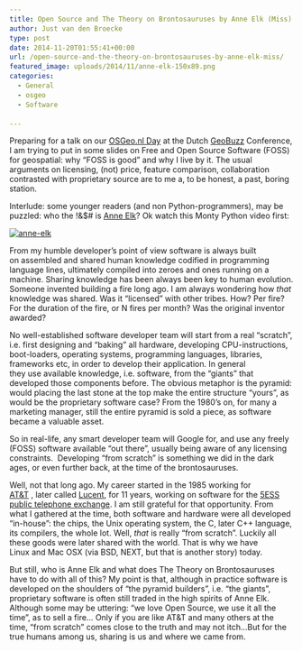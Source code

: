 ```yaml
---
title: Open Source and The Theory on Brontosauruses by Anne Elk (Miss)
author: Just van den Broecke
type: post
date: 2014-11-20T01:55:41+00:00
url: /open-source-and-the-theory-on-brontosauruses-by-anne-elk-miss/
featured_image: uploads/2014/11/anne-elk-150x89.png
categories:
  - General
  - osgeo
  - Software

---
```

Preparing for a talk on our <a href="http://osgeo.nl/osgeo-nl-dag-2014/" target="_blank">OSGeo.nl Day</a> at the Dutch <a href="http://geobuzz.nl/" target="_blank">GeoBuzz</a> Conference, I am trying to put in some slides on Free and Open Source Software (FOSS) for geospatial: why &#8220;FOSS is good&#8221; and why I live by it. The usual arguments on licensing, (not) price, feature comparison, collaboration contrasted with proprietary source are to me a, to be honest, a past, boring station.

Interlude: some younger readers (and non Python-programmers), may be puzzled: who the !&$# is <a href="http://en.wikipedia.org/wiki/Anne_Elk's_Theory_on_Brontosauruses" target="_blank">Anne Elk</a>? Ok watch this Monty Python video first:

<a title="Monty Python - Anne Elk Video" href="https://www.youtube.com/watch?v=cAYDiPizDIs" target="_blank"><img loading="lazy" class="alignnone size-medium wp-image-460" src="uploads/2014/11/anne-elk-300x179.png" alt="anne-elk" width="300" height="179" srcset="https://justobjects.nl/wp-content/uploads/2014/11/anne-elk-300x179.png 300w, https://justobjects.nl/wp-content/uploads/2014/11/anne-elk-250x150.png 250w, https://justobjects.nl/wp-content/uploads/2014/11/anne-elk-150x89.png 150w, https://justobjects.nl/wp-content/uploads/2014/11/anne-elk.png 700w" sizes="(max-width: 300px) 100vw, 300px" /></a>

From my humble developer&#8217;s point of view software is always built on assembled and shared human knowledge codified in programming language lines, ultimately compiled into zeroes and ones running on a machine. Sharing knowledge has been always been key to human evolution. Someone invented building a fire long ago. I am always wondering how _that_ knowledge was shared. Was it &#8220;licensed&#8221; with other tribes. How? Per fire? For the duration of the fire, or N fires per month? Was the original inventor awarded?

No well-established software developer team will start from a real &#8220;scratch&#8221;, i.e. first designing and &#8220;baking&#8221; all hardware, developing CPU-instructions, boot-loaders, operating systems, programming languages, libraries, frameworks etc, in order to develop their application. In general they use available knowledge, i.e. software, from the &#8220;giants&#8221; that developed those components before. The obvious metaphor is the pyramid: would placing the last stone at the top make the entire structure &#8220;yours&#8221;, as would be the proprietary software case? From the 1980&#8217;s on, for many a marketing manager, still the entire pyramid is sold a piece, as software became a valuable asset.

So in real-life, any smart developer team will Google for, and use any freely (FOSS) software available &#8220;out there&#8221;, usually being aware of any licensing constraints.  Developing &#8220;from scratch&#8221; is something we did in the dark ages, or even further back, at the time of the brontosauruses.

Well, not that long ago. My career started in the 1985 working for <a href="http://en.wikipedia.org/wiki/AT%26T" target="_blank">AT&T</a> , later called <a href="http://en.wikipedia.org/wiki/Lucent" target="_blank">Lucent</a>, for 11 years, working on software for the <a href="http://en.wikipedia.org/wiki/5ESS_switch" target="_blank">5ESS public telephone exchange</a>. I am still grateful for that opportunity. From what I gathered at the time, both software and hardware were all developed &#8220;in-house&#8221;: the chips, the Unix operating system, the C, later C++ language, its compilers, the whole lot. Well, _that_ is really &#8220;from scratch&#8221;. Luckily all these goods were later shared with the world. That is why we have Linux and Mac OSX (via BSD, NEXT, but that is another story) today.

But still, who is Anne Elk and what does The Theory on Brontosauruses have to do with all of this? My point is that, although in practice software is developed on the shoulders of &#8220;the pyramid builders&#8221;, i.e. &#8220;the giants&#8221;, proprietary software is often still traded in the high spirits of Anne Elk. Although some may be uttering: &#8220;we love Open Source, we use it all the time&#8221;, as to sell a fire&#8230; Only if you are like AT&T and many others at the time, &#8220;from scratch&#8221; comes close to the truth and may not itch&#8230;But for the true humans among us, sharing is us and where we came from.

&nbsp;

&nbsp;